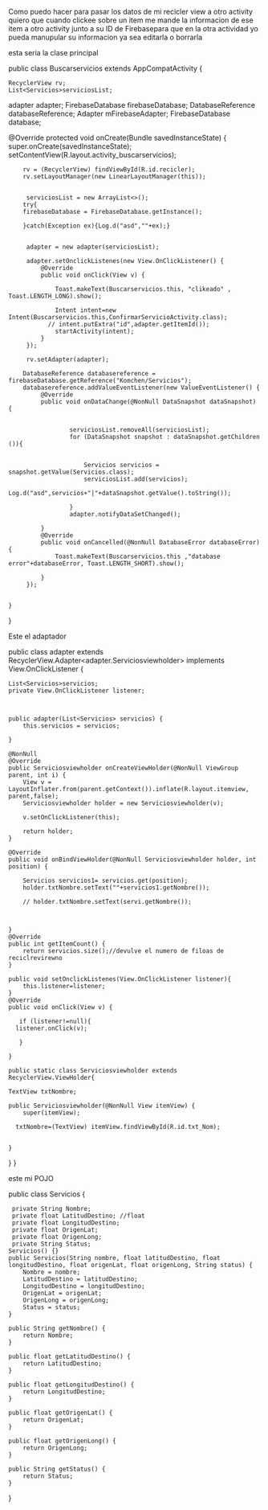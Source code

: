 Como puedo hacer para pasar los datos de mi recicler view a otro activity
quiero que cuando clickee sobre un item me mande la informacion de ese item a otro activity junto a su ID de Firebasepara que en la otra actividad yo pueda manupular su informacion ya sea editarla o borrarla

esta seria la clase principal

public class Buscarservicios extends AppCompatActivity  {

    RecyclerView rv;
    List<Servicios>serviciosList;
   adapter adapter;
   FirebaseDatabase firebaseDatabase;
   DatabaseReference databaseReference;
   Adapter mFirebaseAdapter;
   FirebaseDatabase database;



   @Override
    protected void onCreate(Bundle savedInstanceState) {
        super.onCreate(savedInstanceState);
        setContentView(R.layout.activity_buscarservicios);

        rv = (RecyclerView) findViewById(R.id.recicler);
        rv.setLayoutManager(new LinearLayoutManager(this));


         serviciosList = new ArrayList<>();
        try{
        firebaseDatabase = FirebaseDatabase.getInstance();

        }catch(Exception ex){Log.d("asd",""+ex);}


         adapter = new adapter(serviciosList);

         adapter.setOnclickListenes(new View.OnClickListener() {
             @Override
             public void onClick(View v) {

                 Toast.makeText(Buscarservicios.this, "clikeado" , Toast.LENGTH_LONG).show();

                 Intent intent=new Intent(Buscarservicios.this,ConfirmarServicioActivity.class);
               // intent.putExtra("id",adapter.getItemId());
                 startActivity(intent);
             }
         });

         rv.setAdapter(adapter);

        DatabaseReference databasereference = firebaseDatabase.getReference("Komchen/Servicios");
        databasereference.addValueEventListener(new ValueEventListener() {
             @Override
             public void onDataChange(@NonNull DataSnapshot dataSnapshot) {


                     serviciosList.removeAll(serviciosList);
                     for (DataSnapshot snapshot : dataSnapshot.getChildren ()){


                         Servicios servicios =  snapshot.getValue(Servicios.class);
                         serviciosList.add(servicios);
                         Log.d("asd",servicios+"|"+dataSnapshot.getValue().toString());

                     }
                     adapter.notifyDataSetChanged();

             }
             @Override
             public void onCancelled(@NonNull DatabaseError databaseError) {
                 Toast.makeText(Buscarservicios.this ,"database error"+databaseError, Toast.LENGTH_SHORT).show();

             }
         });


    }
}


Este el adaptador


public  class adapter extends RecyclerView.Adapter<adapter.Serviciosviewholder>
implements View.OnClickListener {

    List<Servicios>servicios;
    private View.OnClickListener listener;

    

    public adapter(List<Servicios> servicios) {
        this.servicios = servicios;

    }

    @NonNull
    @Override
    public Serviciosviewholder onCreateViewHolder(@NonNull ViewGroup parent, int i) {
        View v = LayoutInflater.from(parent.getContext()).inflate(R.layout.itemview, parent,false);
        Serviciosviewholder holder = new Serviciosviewholder(v);

        v.setOnClickListener(this);

        return holder;
    }

    @Override
    public void onBindViewHolder(@NonNull Serviciosviewholder holder, int position) {

        Servicios servicios1= servicios.get(position);
        holder.txtNombre.setText(""+servicios1.getNombre());

        // holder.txtNombre.setText(servi.getNombre());



    }
    @Override
    public int getItemCount() {
        return servicios.size();//devulve el numero de filoas de reciclrevirewno
    }

    public void setOnclickListenes(View.OnClickListener listener){
        this.listener=listener;
    }
    @Override
    public void onClick(View v) {

       if (listener!=null){
      listener.onClick(v);

       }

    }

    public static class Serviciosviewholder extends RecyclerView.ViewHolder{

    TextView txtNombre;

    public Serviciosviewholder(@NonNull View itemView) {
        super(itemView);

      txtNombre=(TextView) itemView.findViewById(R.id.txt_Nom);


    }
}
}


este mi POJO

public class Servicios {

     private String Nombre;
     private float LatitudDestino; //float
     private float LongitudDestino;
     private float OrigenLat;
     private float OrigenLong;
     private String Status;
    Servicios() {}
    public Servicios(String nombre, float latitudDestino, float longitudDestino, float origenLat, float origenLong, String status) {
        Nombre = nombre;
        LatitudDestino = latitudDestino;
        LongitudDestino = longitudDestino;
        OrigenLat = origenLat;
        OrigenLong = origenLong;
        Status = status;
    }

    public String getNombre() {
        return Nombre;
    }

    public float getLatitudDestino() {
        return LatitudDestino;
    }

    public float getLongitudDestino() {
        return LongitudDestino;
    }

    public float getOrigenLat() {
        return OrigenLat;
    }

    public float getOrigenLong() {
        return OrigenLong;
    }

    public String getStatus() {
        return Status;
    }
}

